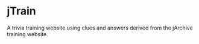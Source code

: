 # jTrain
A trivia training website using clues and answers derived from the jArchive training website
